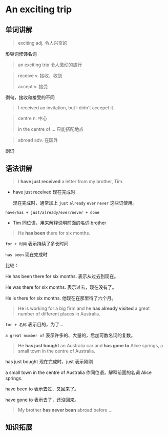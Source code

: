 # An exciting trip

## 单词讲解

> exciting adj. 令人兴奋的

形容词修饰名词

> an exciting trip 令人激动的旅行



> receive v. 接收，收到
>
> accept v. 接受

例句，接收和接受的不同

> I received an invitation, but I didn't accepet it.



> centre  n. 中心
>
> in the centre of ... 只能搭配地点



> abroad adv. 在国外

副词



## 语法讲解

> I **have just received** a letter from my brother, Tim.

- have just received 现在完成时

  现在完成时，通常加上 `just` `already` `ever` `never` 这些词使用。

```
have/has + just/already/ever/never + done
```

- Tim 同位语，用来解释说明前面的名词 brother



> He **has been** there for six months.

`for + 时间` 表示持续了多长时间

`has been` 现在完成时

比较：

He has been there for six months. 表示从过去到现在。

He was there for six months.  表示过去，现在没有了。

He is there for six months. 他现在在那里待了六个月。



> He is working for a big firm and he **has already visited** a great number of different places in Australia.

`for + 名称` 表示目的，为了...

`a great number of`  表示许多的、大量的，后加可数名词的复数。



> He **has just bought** an Australia car and **has gone to** Alice springs, a small town in the centre of Australia.

has just bought 现在完成时，just 表示刚刚

a small town in the centre of Australia 作同位语，解释前面的名词 Alice springs.

have been to  表示去过，又回来了。

have gone to  表示去了，还没回来。



> My brother **has never bean** abroad before ...



## 知识拓展

